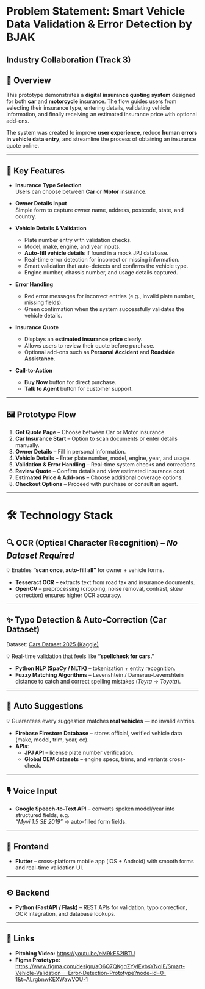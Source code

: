 # Problem Statement: Smart Vehicle Data Validation & Error Detection by BJAK  
## Industry Collaboration (Track 3)

## 📌 Overview
This prototype demonstrates a **digital insurance quoting system** designed for both **car** and **motorcycle** insurance. The flow guides users from selecting their insurance type, entering details, validating vehicle information, and finally receiving an estimated insurance price with optional add-ons.  

The system was created to improve **user experience**, reduce **human errors in vehicle data entry**, and streamline the process of obtaining an insurance quote online.

---

## 🎯 Key Features
- **Insurance Type Selection**  
  Users can choose between **Car** or **Motor** insurance.  

- **Owner Details Input**  
  Simple form to capture owner name, address, postcode, state, and country.  

- **Vehicle Details & Validation**  
  - Plate number entry with validation checks.  
  - Model, make, engine, and year inputs.  
  - **Auto-fill vehicle details** if found in a mock JPJ database.  
  - Real-time error detection for incorrect or missing information.  
  - Smart validation that auto-detects and confirms the vehicle type.  
  - Engine number, chassis number, and usage details captured.  

- **Error Handling**  
  - Red error messages for incorrect entries (e.g., invalid plate number, missing fields).  
  - Green confirmation when the system successfully validates the vehicle details.  

- **Insurance Quote**  
  - Displays an **estimated insurance price** clearly.  
  - Allows users to review their quote before purchase.  
  - Optional add-ons such as **Personal Accident** and **Roadside Assistance**.  

- **Call-to-Action**  
  - **Buy Now** button for direct purchase.  
  - **Talk to Agent** button for customer support.  

---

## 🖼️ Prototype Flow
1. **Get Quote Page** – Choose between Car or Motor insurance.  
2. **Car Insurance Start** – Option to scan documents or enter details manually.  
3. **Owner Details** – Fill in personal information.  
4. **Vehicle Details** – Enter plate number, model, engine, year, and usage.  
5. **Validation & Error Handling** – Real-time system checks and corrections.  
6. **Review Quote** – Confirm details and view estimated insurance cost.  
7. **Estimated Price & Add-ons** – Choose additional coverage options.  
8. **Checkout Options** – Proceed with purchase or consult an agent.  

---

# 🛠️ Technology Stack

## 🔍 OCR (Optical Character Recognition) – *No Dataset Required*
💡 Enables **“scan once, auto-fill all”** for owner + vehicle forms.

- **Tesseract OCR** – extracts text from road tax and insurance documents.  
- **OpenCV** – preprocessing (cropping, noise removal, contrast, skew correction) ensures higher OCR accuracy.  

---

## ✨ Typo Detection & Auto-Correction (Car Dataset)
Dataset: [Cars Dataset 2025 (Kaggle)](https://www.kaggle.com/datasets/abdulmalik1518/cars-datasets-2025)  

💡 Real-time validation that feels like **“spellcheck for cars.”**

- **Python NLP (SpaCy / NLTK)** – tokenization + entity recognition.  
- **Fuzzy Matching Algorithms** – Levenshtein / Damerau-Levenshtein distance to catch and correct spelling mistakes (*Toyta → Toyota*).  

---

## 🚗 Auto Suggestions
💡 Guarantees every suggestion matches **real vehicles** — no invalid entries.  

- **Firebase Firestore Database** – stores official, verified vehicle data (make, model, trim, year, cc).  
- **APIs**:  
  - **JPJ API** – license plate number verification.  
  - **Global OEM datasets** – engine specs, trims, and variants cross-check.  

---

## 🎙️ Voice Input
- **Google Speech-to-Text API** – converts spoken model/year into structured fields, e.g.  
  *“Myvi 1.5 SE 2019”* → auto-filled form fields.  

---

## 📱 Frontend
- **Flutter** – cross-platform mobile app (iOS + Android) with smooth forms and real-time validation UI.  

---

## ⚙️ Backend
- **Python (FastAPI / Flask)** – REST APIs for validation, typo correction, OCR integration, and database lookups.  

---

## 🔗 Links
- **Pitching Video:** https://youtu.be/eM9kES2IBTU
- **Figma Prototype:** https://www.figma.com/design/aO6Q7QKgqZYyIEvbsYNqIE/Smart-Vehicle-Validation---Error-Detection-Prototype?node-id=0-1&t=ALrgbnwKEXWawVOU-1
